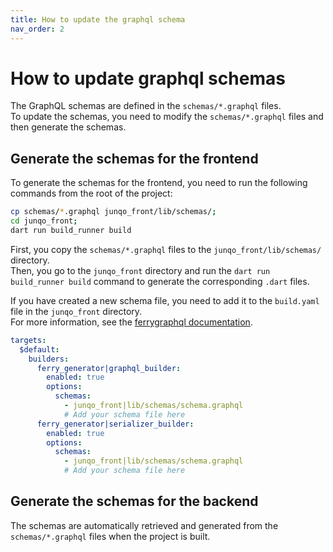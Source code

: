```yaml
---
title: How to update the graphql schema
nav_order: 2
---
```


# How to update graphql schemas

The GraphQL schemas are defined in the `schemas/*.graphql` files.  
To update the schemas, you need to modify the `schemas/*.graphql` files and then generate the schemas.  

## Generate the schemas for the frontend

To generate the schemas for the frontend, you need to run the following commands from the root of the project:  

```bash
cp schemas/*.graphql junqo_front/lib/schemas/;
cd junqo_front;
dart run build_runner build
```

First, you copy the `schemas/*.graphql` files to the `junqo_front/lib/schemas/` directory.  
Then, you go to the `junqo_front` directory and run the `dart run build_runner build` command to generate the corresponding `.dart` files.  

If you have created a new schema file, you need to add it to the `build.yaml` file in the `junqo_front` directory.  
For more information, see the [ferrygraphql documentation](https://ferrygraphql.com/docs/codegen#multiple-schemas).

```yaml
targets:
  $default:
    builders:
      ferry_generator|graphql_builder:
        enabled: true
        options:
          schemas:
            - junqo_front|lib/schemas/schema.graphql
            # Add your schema file here
      ferry_generator|serializer_builder:
        enabled: true
        options:
          schemas:
            - junqo_front|lib/schemas/schema.graphql
            # Add your schema file here
```

## Generate the schemas for the backend

The schemas are automatically retrieved and generated from the `schemas/*.graphql` files when the project is built.
